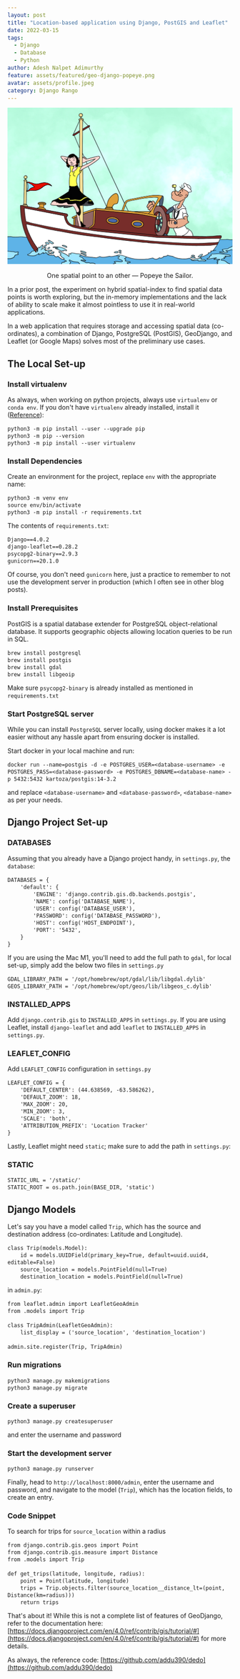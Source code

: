 ```yaml
---
layout: post
title: "Location-based application using Django, PostGIS and Leaflet"
date: 2022-03-15
tags:
  - Django
  - Database
  - Python
author: Adesh Nalpet Adimurthy
feature: assets/featured/geo-django-popeye.png
avatar: assets/profile.jpeg
category: Django Rango
---
```


<img src="./assets/featured/geo-django-popeye.png" /> 
<p style="text-align: center;">One spatial point to an other — Popeye the Sailor.</p>

In a prior post, the experiment on hybrid spatial-index to find spatial data points is worth exploring, but the in-memory implementations and the lack of ability to scale make it almost pointless to use it in real-world applications.

In a web application that requires storage and accessing spatial data (co-ordinates), a combination of Django, PostgreSQL (PostGIS), GeoDjango, and Leaflet (or Google Maps) solves most of the preliminary use cases.

## The Local Set-up

### Install virtualenv

As always, when working on python projects, always use `virtualenv` or `conda env`. If you don't have `virtualenv` already installed, install it ([Reference](https://packaging.python.org/en/latest/guides/installing-using-pip-and-virtual-environments/)): 

```
python3 -m pip install --user --upgrade pip
python3 -m pip --version
python3 -m pip install --user virtualenv
```

### Install Dependencies

Create an environment for the project, replace `env` with the appropriate name:

```
python3 -m venv env
source env/bin/activate
python3 -m pip install -r requirements.txt
```

The contents of `requirements.txt`:

```
Django==4.0.2
django-leaflet==0.28.2
psycopg2-binary==2.9.3
gunicorn==20.1.0
```

Of course, you don't need `gunicorn` here, just a practice to remember to not use the development server in production (which I often see in other blog posts).

### Install Prerequisites

PostGIS is a spatial database extender for PostgreSQL object-relational database. It supports geographic objects allowing location queries to be run in SQL.

```
brew install postgresql
brew install postgis
brew install gdal
brew install libgeoip
```

Make sure `psycopg2-binary` is already installed as mentioned in `requirements.txt`

### Start PostgreSQL server

While you can install `PostgreSQL` server locally, using docker makes it a lot easier without any hassle apart from ensuring docker is installed.

Start docker in your local machine and run:

```
docker run --name=postgis -d -e POSTGRES_USER=<database-username> -e POSTGRES_PASS=<database-password> -e POSTGRES_DBNAME=<database-name> -p 5432:5432 kartoza/postgis:14-3.2
```

and replace `<database-username>` and `<database-password>`, `<database-name>` as per your needs.

## Django Project Set-up

### DATABASES

Assuming that you already have a Django project handy, in `settings.py`, the `database`:

```
DATABASES = {
    'default': {
        'ENGINE': 'django.contrib.gis.db.backends.postgis',
        'NAME': config('DATABASE_NAME'),
        'USER': config('DATABASE_USER'),
        'PASSWORD': config('DATABASE_PASSWORD'),
        'HOST': config('HOST_ENDPOINT'),
        'PORT': '5432',
    }
}
```

If you are using the Mac M1, you'll need to add the full path to `gdal`, for local set-up, simply add the below two files in `settings.py`

```
GDAL_LIBRARY_PATH = '/opt/homebrew/opt/gdal/lib/libgdal.dylib'
GEOS_LIBRARY_PATH = '/opt/homebrew/opt/geos/lib/libgeos_c.dylib'
```

### INSTALLED_APPS

Add `django.contrib.gis` to `INSTALLED_APPS` in `settings.py`.
If you are using Leaflet, install `django-leaflet` and add `leaflet` to `INSTALLED_APPS` in `settings.py`.

### LEAFLET_CONFIG

Add `LEAFLET_CONFIG` configuration in `settings.py`

```
LEAFLET_CONFIG = {
    'DEFAULT_CENTER': (44.638569, -63.586262),
    'DEFAULT_ZOOM': 18,
    'MAX_ZOOM': 20,
    'MIN_ZOOM': 3,
    'SCALE': 'both',
    'ATTRIBUTION_PREFIX': 'Location Tracker'
}
```

Lastly, Leaflet might need `static`; make sure to add the path in `settings.py`:

### STATIC

```
STATIC_URL = '/static/'
STATIC_ROOT = os.path.join(BASE_DIR, 'static')
```

## Django Models

Let's say you have a model called `Trip`, which has the source and destination address (co-ordinates: Latitude and Longitude).

```
class Trip(models.Model):
    id = models.UUIDField(primary_key=True, default=uuid.uuid4, editable=False)
    source_location = models.PointField(null=True)
    destination_location = models.PointField(null=True)
```

in `admin.py`:

```
from leaflet.admin import LeafletGeoAdmin
from .models import Trip

class TripAdmin(LeafletGeoAdmin):
    list_display = ('source_location', 'destination_location')

admin.site.register(Trip, TripAdmin)
```

### Run migrations

```
python3 manage.py makemigrations
python3 manage.py migrate
```

### Create a superuser

```
python3 manage.py createsuperuser
```

and enter the username and password

### Start the development server

```
python3 manage.py runserver
```

Finally, head to `http://localhost:8000/admin`, enter the username and password, and navigate to the model (`Trip`), which has the location fields, to create an entry.

### Code Snippet

To search for trips for `source_location` within a radius

```
from django.contrib.gis.geos import Point
from django.contrib.gis.measure import Distance
from .models import Trip

def get_trips(latitude, longitude, radius):
    point = Point(latitude, longitude)
    trips = Trip.objects.filter(source_location__distance_lt=(point, Distance(km=radius)))
    return trips
```

That's about it! While this is not a complete list of features of GeoDjango, refer to the documentation here: [https://docs.djangoproject.com/en/4.0/ref/contrib/gis/tutorial/#](https://docs.djangoproject.com/en/4.0/ref/contrib/gis/tutorial/#) for more details.

As always, the reference code: [https://github.com/addu390/dedo](https://github.com/addu390/dedo)